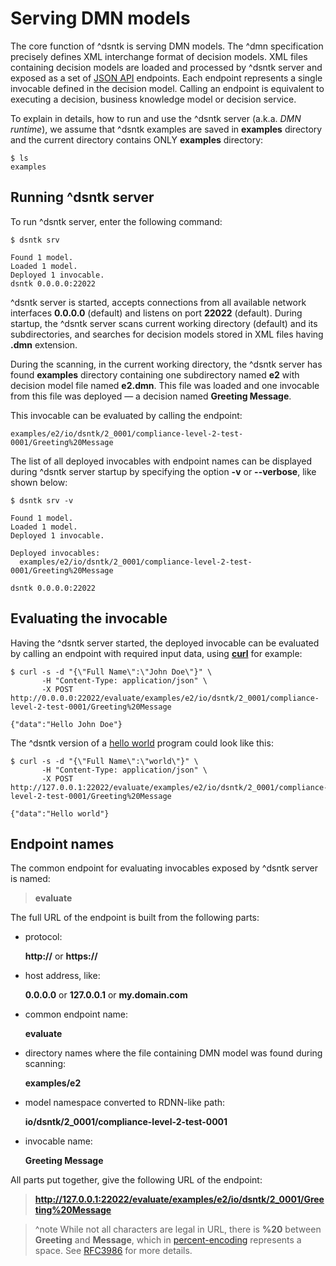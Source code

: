 # Serving DMN models

The core function of ^dsntk is serving DMN models.
The ^dmn specification precisely defines XML interchange format of decision models.
XML files containing decision models are loaded and processed by ^dsntk server and exposed
as a set of [JSON API](https://jsonapi.org) endpoints.
Each endpoint represents a single invocable defined in the decision model.
Calling an endpoint is equivalent to executing a decision, business knowledge model
or decision service.

To explain in details, how to run and use the ^dsntk server (a.k.a. _DMN runtime_),
we assume that ^dsntk examples are saved in **examples** directory and the current
directory contains ONLY **examples** directory:

```shell
$ ls
examples
```

## Running ^dsntk server

To run ^dsntk server, enter the following command:

```shell
$ dsntk srv

Found 1 model.
Loaded 1 model.
Deployed 1 invocable.
dsntk 0.0.0.0:22022
```
^dsntk server is started, accepts connections from all available network interfaces **0.0.0.0** (default)
and listens on port **22022** (default). During startup, the ^dsntk server scans current working directory
(default) and its subdirectories, and searches for decision models stored in XML files having **.dmn** extension.

During the scanning, in the current working directory, the ^dsntk server has found **examples** directory
containing one subdirectory named **e2** with decision model file named **e2.dmn**. This file was loaded
and one invocable from this file was deployed — a decision named **Greeting Message**.

This invocable can be evaluated by calling the endpoint:

```text
examples/e2/io/dsntk/2_0001/compliance-level-2-test-0001/Greeting%20Message
```

The list of all deployed invocables with endpoint names can be displayed during ^dsntk server startup
by specifying the option **-v** or **--verbose**, like shown below:

```shell
$ dsntk srv -v
```
```text
Found 1 model.
Loaded 1 model.
Deployed 1 invocable.

Deployed invocables:
  examples/e2/io/dsntk/2_0001/compliance-level-2-test-0001/Greeting%20Message

dsntk 0.0.0.0:22022
```

## Evaluating the invocable

Having the ^dsntk server started, the deployed invocable can be evaluated by calling an endpoint
with required input data, using [**curl**](https://curl.se) for example:

```shell
$ curl -s -d "{\"Full Name\":\"John Doe\"}" \
       -H "Content-Type: application/json" \
       -X POST http://0.0.0.0:22022/evaluate/examples/e2/io/dsntk/2_0001/compliance-level-2-test-0001/Greeting%20Message
```
```text
{"data":"Hello John Doe"}
```

The ^dsntk version of a [hello world](https://en.wikipedia.org/wiki/%22Hello,_World!%22_program)
program could look like this:

```shell
$ curl -s -d "{\"Full Name\":\"world\"}" \
       -H "Content-Type: application/json" \
       -X POST http://127.0.0.1:22022/evaluate/examples/e2/io/dsntk/2_0001/compliance-level-2-test-0001/Greeting%20Message
```
```text
{"data":"Hello world"}
```

## Endpoint names

The common endpoint for evaluating invocables exposed by ^dsntk server is named: 

> **evaluate**

The full URL of the endpoint is built from the following parts:
- protocol:
  
  **http://** or **https://**

- host address, like:

  **0.0.0.0** or **127.0.0.1** or **my.domain.com**

- common endpoint name:
 
  **evaluate**

- directory names where the file containing DMN model was found during scanning:

  **examples/e2**
 
- model namespace converted to RDNN-like path:
 
  **io/dsntk/2_0001/compliance-level-2-test-0001**

- invocable name:
  
  **Greeting Message**

All parts put together, give the following URL of the endpoint:

> **http://127.0.0.1:22022/evaluate/examples/e2/io/dsntk/2_0001/Greeting%20Message**
 
> ^note While not all characters are legal in URL, there is **%20** between **Greeting** and **Message**,
> which in [percent-encoding](https://en.wikipedia.org/wiki/Percent-encoding) represents a space.
> See [RFC3986](https://datatracker.ietf.org/doc/html/rfc3986#section-2.4) for more details.
